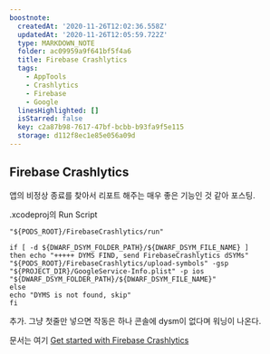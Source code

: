 ```yaml
---
boostnote:
  createdAt: '2020-11-26T12:02:36.558Z'
  updatedAt: '2020-11-26T12:05:59.722Z'
  type: MARKDOWN_NOTE
  folder: ac09959a9f641bf5f4a6
  title: Firebase Crashlytics
  tags:
    - AppTools
    - Crashlytics
    - Firebase
    - Google
  linesHighlighted: []
  isStarred: false
  key: c2a87b98-7617-47bf-bcbb-b93fa9f5e115
  storage: d112f8ec1e85e056a09d
---
```


Firebase Crashlytics
---
앱의 비정상 종료를 찾아서 리포트 해주는 매우 좋은 기능인 것 같아 포스팅.

.xcodeproj의 Run Script
```
"${PODS_ROOT}/FirebaseCrashlytics/run"

if [ -d ${DWARF_DSYM_FOLDER_PATH}/${DWARF_DSYM_FILE_NAME} ]
then echo "+++++ DYMS FIND, send FirebaseCrashlytics dSYMs" "${PODS_ROOT}/FirebaseCrashlytics/upload-symbols" -gsp "${PROJECT_DIR}/GoogleService-Info.plist" -p ios "${DWARF_DSYM_FOLDER_PATH}/${DWARF_DSYM_FILE_NAME}"
else
echo "DYMS is not found, skip"
fi
```
추가. 그냥 첫줄만 넣으면 작동은 하나 콘솔에 dysm이 없다며 워닝이 나온다.

문서는 여기
[Get started with Firebase Crashlytics](https://firebase.google.com/docs/crashlytics/get-started)
